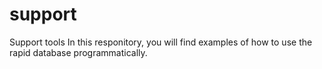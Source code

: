 support
=======

Support tools
In this responitory, you will find examples of how to use the rapid database programmatically.
